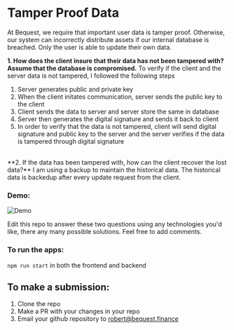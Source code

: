 # Tamper Proof Data

At Bequest, we require that important user data is tamper proof. Otherwise, our system can incorrectly distribute assets if our internal database is breached.
Only the user is able to update their own data.

**1. How does the client insure that their data has not been tampered with? Assume that the database is compromised.**
To verify if the client and the server data is not tampered, I followed the following steps

1. Server generates public and private key
2. When the client initates communication, server sends the public key to the client
3. Client sends the data to server and server store the same in database
4. Server then generates the digital signature and sends it back to client
5. In order to verify that the data is not tampered, client will send digital signature and public key to the server and the server verifies if the data is tampered through digital signature

<br />
**2. If the data has been tampered with, how can the client recover the lost data?**
I am using a backup to maintain the historical data. The historical data is backedup after every update request from the client.

### Demo:

![Demo](bequest.finance.gif)

Edit this repo to answer these two questions using any technologies you'd like, there any many possible solutions. Feel free to add comments.

### To run the apps:

`npm run start` in both the frontend and backend

## To make a submission:

1. Clone the repo
2. Make a PR with your changes in your repo
3. Email your github repository to robert@bequest.finance
